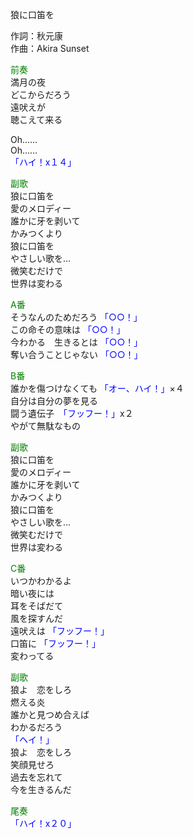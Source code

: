 狼に口笛を  
  
作詞：秋元康  
作曲：Akira Sunset  
  
<font color=green>前奏</font>  
満月の夜  
どこからだろう  
遠吠えが  
聴こえて来る  
  
Oh……  
Oh……  
<font color=blue>「ハイ！x１４」</font>   
  
<font color=green>副歌</font>  
狼に口笛を  
愛のメロディー  
誰かに牙を剥いて  
かみつくより  
狼に口笛を  
やさしい歌を…  
微笑むだけで  
世界は変わる  
  
<font color=green>A番</font>  
そうなんのためだろう <font color=blue>「○○！」</font>   
この命その意味は <font color=blue>「○○！」</font>   
今わかる　生きるとは <font color=blue>「○○！」</font>   
奪い合うことじゃない <font color=blue>「○○！」</font>   
  
<font color=green>B番</font>  
誰かを傷つけなくても <font color=blue>「オー、ハイ！」</font>×４   
自分は自分の夢を見る  
闘う遺伝子　<font color=blue>「フッフー！」</font>x２  
やがて無駄なもの  
  
<font color=green>副歌</font>  
狼に口笛を  
愛のメロディー  
誰かに牙を剥いて  
かみつくより  
狼に口笛を  
やさしい歌を…  
微笑むだけで  
世界は変わる  
  
<font color=green>C番</font>  
いつかわかるよ  
暗い夜には  
耳をそばだて  
風を探すんだ  
遠吠えは <font color=blue>「フッフー！」</font>   
口笛に <font color=blue>「フッフー！」</font>   
変わってる  
  
<font color=green>副歌</font>  
狼よ　恋をしろ  
燃える炎  
誰かと見つめ合えば  
わかるだろう  
<font color=blue>「ヘイ！」 </font>  
狼よ　恋をしろ  
笑顔見せろ  
過去を忘れて  
今を生きるんだ  
  
<font color=green>尾奏</font>  
<font color=blue>「ハイ！x２０」</font>   
